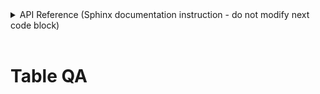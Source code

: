 <!-- START sphinx doc instructions - DO NOT MODIFY next code, please -->
<details>
<summary>API Reference<span class="readme-msg">&nbsp;(Sphinx documentation instruction - do not modify next code block)</span></summary>    

```{eval-rst}

.. autosummary::
    :toctree: _autosummary
    :template: custom-module-template.rst
    :recursive:
   
    primeqa.tableqa

```
</details>          
<br>
<!-- END sphinx doc instructions - DO NOT MODIFY above code, please --> 

# Table QA